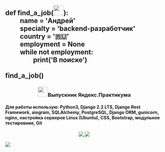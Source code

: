 <h2 align="left">def</font> find_a_job(<img src="https://github.com/blackcater/blackcater/raw/main/images/Hi.gif" width="32">):<br> 
&emsp;&emsp; name = 'Андрей'<br>
&emsp;&emsp; specialty = 'backend-разработчик'<br>
&emsp;&emsp; country = '🇷🇺'<br>
&emsp;&emsp; employment = None <br>
&emsp;&emsp; while not employment:<br>
&emsp;&emsp;&emsp;&emsp; print('В поиске')<br><br>
find_a_job()
</h2>

<h3 align="center"><img src="https://www.stevenandrewmartin.com/wp-content/uploads/2017/03/graduation-day-steven-a-martin.jpg" height="32">Выпускник Яндекс.Практикума</h3>
<h4>Для работы использую: Python3, Django 2.2 LTS, Django Rest Framework, aiogram, SQLAlchemy, PostgreSQL, Django ORM, gunicorn, nginx, настройка серверов Linux (Ubuntu), CSS, Bootstrap, модульное тестировние, Git</h4>

<p align="center">
  <a href="https://leetcode.com/Artek22/"><img src="https://img.shields.io/badge/LeetCode-000000?style=for-the-badge&logo=LeetCode&logoColor=#d16c06">
  <a href="https://www.codewars.com/users/Artek22"><img src="https://img.shields.io/badge/Codewars-BA0000?style=for-the-badge&logo=codewars&logoColor=white">
</p>

![](https://github-profile-summary-cards.vercel.app/api/cards/profile-details?username=Artek22&theme=solarized_dark)
